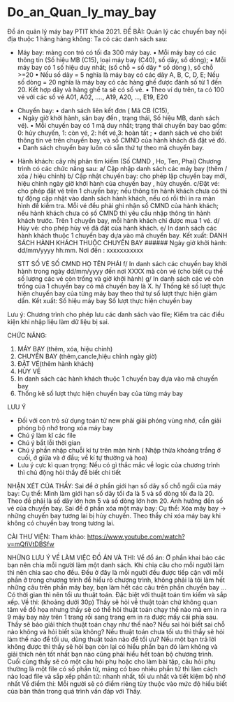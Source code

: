# Do_an_Quan_ly_may_bay
Đồ án quản lý máy bay PTIT khóa 2021.
ĐỀ BÀI:
Quản lý các chuyến bay nội địa thuộc 1 hãng hàng không:
Ta có các danh sách sau:
- Máy bay: mảng con trỏ có tối đa 300 máy bay. 
•	Mỗi máy bay có các thông tin (Số hiệu MB (C15), loại máy bay (C40), số dãy, số dòng); 
•	Mỗi máy bay có 1 số hiệu duy nhất; (số chỗ = số dãy * số dòng ), số chỗ >=20
•	Nếu số dãy = 5 nghĩa là máy bay có các dãy A, B, C, D, E; Nếu số dòng = 20 nghĩa là máy bay có các hàng ghế được đánh số từ 1 đến 20. Kết hợp dãy và hàng ghế ta sẽ có số vé.
•	Theo ví dụ trên, ta có 100 vé với các số vé A01, A02, ...., A19, A20, …, E19, E20
- Chuyến bay: 
•	danh sách liên kết đơn ( Mã CB (C15),  
•	Ngày giờ khởi hành, sân bay đến , trạng thái, Số hiệu MB, danh sách vé). 
•	Mỗi chuyến bay có 1 mã duy nhất; trạng thái chuyến bay bao gồm: 0: hủy chuyến, 1: còn vé, 2: hết vé,3: hoàn tất ; 
•	danh sách vé cho biết thông tin vé trên chuyến bay, và số CMND của hành khách đã đặt vé đó.  
•	Danh sách chuyến bay luôn có sẵn thứ tự theo mã chuyến bay.
- Hành khách: cây nhị phân tìm kiếm (Số CMND , Ho, Ten,  Phai)
Chương trình có các chức năng sau: 
a/ Cập nhập danh sách các máy bay (thêm / xóa / hiệu chỉnh)
b/ Cập nhật chuyến bay: cho phép lập chuyến bay mới, hiệu chỉnh ngày giờ khởi hành của chuyến bay , hủy chuyến.
c/Đặt vé: cho phép đặt vé trên 1 chuyến bay; nếu thông tin hành khách chưa có thì tự động cập nhật vào danh sách hành khách, nếu có rồi thì in ra màn hình để kiểm tra. Mỗi vé đều phải ghi nhận số CMND của hành khách; nếu hành khách chưa có số CMND thì yêu cầu nhập thông tin hành khách trước. Trên 1 chuyến bay, mỗi hành khách chỉ được mua 1 vé.
d/ Hủy vé: cho phép hủy vé đã đặt của hành khách.
e/ In danh sách các hành khách thuộc 1 chuyến bay dựa vào mã chuyến bay. Kết xuất:
DANH SÁCH HÀNH KHÁCH THUỘC CHUYẾN BAY ######
Ngày giờ khởi hành: dd/mm/yyyy hh:mm.  Nơi đến : xxxxxxxxxxx

	STT	SỐ VÉ		SỐ CMND	HỌ TÊN	PHÁI
f/ In danh sách các chuyến bay khởi hành trong  ngày dd/mm/yyyy đến nơi XXXX mà còn vé (cho biết cụ thể số lượng các vé còn trống và giờ khởi hành)
g/ In danh sách các vé còn trống của 1 chuyến bay có mã chuyến bay là X. 
h/ Thống kê số lượt thực hiện chuyến bay của từng máy bay theo thứ tự  số lượt thực hiện giảm dần. Kết xuất:
	Số hiệu máy bay		Số lượt thực hiện chuyến bay

Lưu ý: Chương trình cho phép lưu các danh sách vào file; Kiểm tra các điều kiện khi nhập liệu làm dữ liệu bị sai. 

CHỨC NĂNG:
1. MÁY BAY (thêm, xóa, hiệu chỉnh)
2. CHUYẾN BAY (thêm,cancle,hiệu chỉnh ngày giờ)
3. ĐẶT VÉ(thêm hành khách)
4. HỦY VÉ
5. In danh sách các hành khách thuộc 1 chuyến bay dựa vào mã chuyến bay
6. Thống kê số lượt thực hiện chuyến bay của từng máy bay

LƯU Ý
-	Đối với con trỏ sử dụng toán tử new phải giải phóng vùng nhớ, cần giải phóng bộ nhớ trong xóa máy bay
-	Chú ý làm kĩ các file
-	Chú ý bắt lỗi thời gian
-	Chú ý phần nhập chuỗi kí tự trên màn hình ( Nhập thừa khoảng trắng ở cuối, ở giữa và ở đầu; về kí tự thường và hoa)
-	Lưu ý cực kì quan trọng: Nếu có gì thắc mắc về logic của chương trình thì chủ động hỏi thầy để biết chi tiết
  
NHẬN XÉT CỦA THẦY: 
Sai đề ở phần giới hạn số dãy số chỗ ngồi của máy bay:
Cụ thể: Mình làm giới hạn số dãy tối đa là 5 và số dòng tối đa là 20. Theo đề phải là số dãy lớn hơn 5 và số dòng lớn hơn 20. Ảnh hưởng đến số vé của chuyến bay.
Sai đề ở phần xóa một máy bay:
Cụ thể: Xóa máy bay -> những chuyến bay tương lai bị hủy chuyến. Theo thầy chỉ xóa máy bay khi không có chuyến bay trong tương lai.

CÀI THƯ VIỆN:
Tham khảo: https://www.youtube.com/watch?v=mQfiVtDBSfw

NHỮNG LƯU Ý VỀ LÀM VIỆC ĐỒ ÁN VÀ THI:
Về đồ án:
Ở phần khai báo các bạn nên chia mỗi người làm một danh sách.
Khi chia câu cho mỗi người làm thì nên chia sao cho đều. Đều ở đây là mỗi người đều được tiếp cận với mỗi phần ở trong chương trình để hiểu rõ chương trình, không phải là tôi làm hết những câu trên phần máy bay, bạn làm hết các câu trên phần chuyến bay …
Có thời gian thì nên tối ưu thuật toán. Đặc biệt với thuật toán tìm kiếm và sắp xếp.
Về thi: (khoảng dưới 30p)
Thầy sẽ hỏi về thuật toán chứ không quan tâm về đồ họa nhưng thầy sẽ có thể hỏi thuật toán chạy thế nào mà em in ra 9 máy bay này trên 1 trang rồi sang trang em in ra được mấy cái phía sau.
Thầy sẽ bảo giải thích thuật toán chạy như thế nào? Nếu sai hỏi biết sai chỗ nào không và hỏi biết sửa không? Nếu thuật toán chưa tối ưu thì thầy sẽ hỏi làm thế nào để tối ưu, dùng thuật toán nào để tối ưu?
Nếu một bạn trả lời không được thì thầy sẽ hỏi bạn còn lại có hiểu phần bạn đó làm không và giải thích nên tốt nhất bạn nào cũng phải hiểu hết toàn bộ chương trình.
Cuối cùng thầy sẽ có một câu hỏi phụ hoặc cho làm bài tập, câu hỏi phụ thường là một file có số phần tử, mảng có bao nhiêu phần tử thì làm cách nào load file và sắp xếp phần tử:  nhanh nhất, tối ưu nhất và tiết kiệm bộ nhớ nhất
Về điểm thi:
Mỗi người sẽ có điểm riêng tùy thuộc vào mức độ hiểu biết của bản thân trong quá trình vấn đáp với Thầy.
